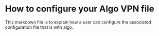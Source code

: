 # How to configure your Algo VPN file

This markdown file is to explain how a user can configure the associated configuration file that is with algo.
